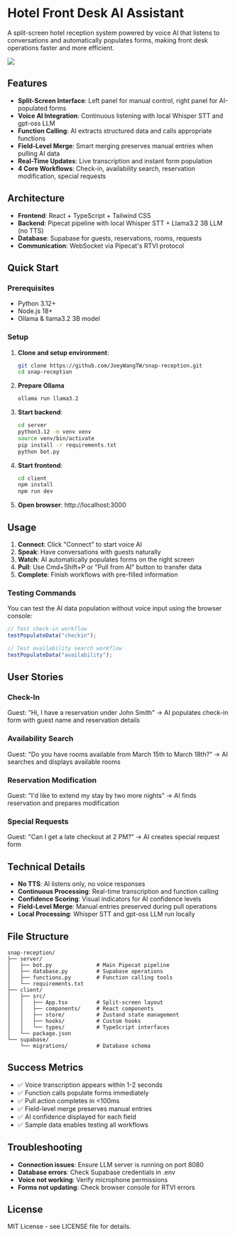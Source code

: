 # Hotel Front Desk AI Assistant

A split-screen hotel reception system powered by voice AI that listens to conversations and automatically populates forms, making front desk operations faster and more efficient.

<img src="./docs/demo.gif"/>

## Features

- **Split-Screen Interface**: Left panel for manual control, right panel for AI-populated forms
- **Voice AI Integration**: Continuous listening with local Whisper STT and gpt-oss LLM
- **Function Calling**: AI extracts structured data and calls appropriate functions
- **Field-Level Merge**: Smart merging preserves manual entries when pulling AI data
- **Real-Time Updates**: Live transcription and instant form population
- **4 Core Workflows**: Check-in, availability search, reservation modification, special requests

## Architecture

- **Frontend**: React + TypeScript + Tailwind CSS
- **Backend**: Pipecat pipeline with local Whisper STT + Llama3.2 3B LLM (no TTS)
- **Database**: Supabase for guests, reservations, rooms, requests
- **Communication**: WebSocket via Pipecat's RTVI protocol

## Quick Start

### Prerequisites

- Python 3.12+
- Node.js 18+
- Ollama & llama3.2 3B model

### Setup

1. **Clone and setup environment**:

   ```bash
   git clone https://github.com/JoeyWangTW/snap-reception.git
   cd snap-reception
   ```

2. **Prepare Ollama**

   ```bash
   ollama run llama3.2
   ```

3. **Start backend**:

   ```bash
   cd server
   python3.12 -m venv venv
   source venv/bin/activate
   pip install -r requirements.txt
   python bot.py
   ```

4. **Start frontend**:

   ```bash
   cd client
   npm install
   npm run dev
   ```

5. **Open browser**: http://localhost:3000

## Usage

1. **Connect**: Click "Connect" to start voice AI
2. **Speak**: Have conversations with guests naturally
3. **Watch**: AI automatically populates forms on the right screen
4. **Pull**: Use Cmd+Shift+P or "Pull from AI" button to transfer data
5. **Complete**: Finish workflows with pre-filled information

### Testing Commands

You can test the AI data population without voice input using the browser console:

```javascript
// Test check-in workflow
testPopulateData("checkin");

// Test availability search workflow
testPopulateData("availability");
```

## User Stories

### Check-In

Guest: "Hi, I have a reservation under John Smith"
→ AI populates check-in form with guest name and reservation details

### Availability Search

Guest: "Do you have rooms available from March 15th to March 18th?"
→ AI searches and displays available rooms

### Reservation Modification

Guest: "I'd like to extend my stay by two more nights"
→ AI finds reservation and prepares modification

### Special Requests

Guest: "Can I get a late checkout at 2 PM?"
→ AI creates special request form

## Technical Details

- **No TTS**: AI listens only, no voice responses
- **Continuous Processing**: Real-time transcription and function calling
- **Confidence Scoring**: Visual indicators for AI confidence levels
- **Field-Level Merge**: Manual entries preserved during pull operations
- **Local Processing**: Whisper STT and gpt-oss LLM run locally

## File Structure

```
snap-reception/
├── server/
│   ├── bot.py              # Main Pipecat pipeline
│   ├── database.py         # Supabase operations
│   ├── functions.py        # Function calling tools
│   └── requirements.txt
├── client/
│   ├── src/
│   │   ├── App.tsx         # Split-screen layout
│   │   ├── components/     # React components
│   │   ├── store/          # Zustand state management
│   │   ├── hooks/          # Custom hooks
│   │   └── types/          # TypeScript interfaces
│   └── package.json
└── supabase/
    └── migrations/         # Database schema
```

## Success Metrics

- ✅ Voice transcription appears within 1-2 seconds
- ✅ Function calls populate forms immediately
- ✅ Pull action completes in <100ms
- ✅ Field-level merge preserves manual entries
- ✅ AI confidence displayed for each field
- ✅ Sample data enables testing all workflows

## Troubleshooting

- **Connection issues**: Ensure LLM server is running on port 8080
- **Database errors**: Check Supabase credentials in .env
- **Voice not working**: Verify microphone permissions
- **Forms not updating**: Check browser console for RTVI errors

## License

MIT License - see LICENSE file for details.
